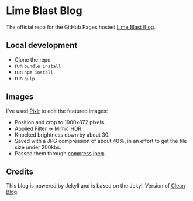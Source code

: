 # Lime Blast Blog

The official repo for the GitHub Pages hosted [Lime Blast Blog](http://limeblast.co.uk).

## Local development
- Clone the repo
- run `bundle install`
- run `npm install`
- run `gulp`

## Images
I've used [Pixlr](https://pixlr.com/editor/) to edit the featured images:

- Position and crop to 1900x872 pixels.
- Applied Filter -> Mimic HDR.
- Knocked brightness down by about 30.
- Saved with a JPG compression of about 40%, in an effort to get the file size under 200kbs.
- Passed them through [compress jpeg](http://compressjpeg.com/).

## Credits
This blog is powered by Jekyll and is based on the Jekyll Version of [Clean Blog](http://startbootstrap.com/template-overviews/clean-blog/).
